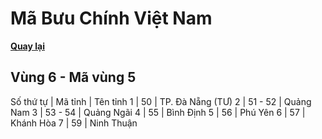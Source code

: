 # Mã Bưu Chính Việt Nam

**[Quay lại](https://khangshirokuma.github.io/MaBuuChinhVietNam/Danh_Sách/Mã_Tỉnh/Theo_Mã_Vùng/)**

## Vùng 6 - Mã vùng 5
  
Số thứ tự | Mã tỉnh | Tên tỉnh
1 | 50 | TP. Đà Nẵng (TƯ)
2 | 51 - 52 | Quảng Nam
3 | 53 - 54 | Quảng Ngãi
4 | 55 | Bình Định
5 | 56 | Phú Yên
6 | 57 | Khánh Hòa
7 | 59 | Ninh Thuận
